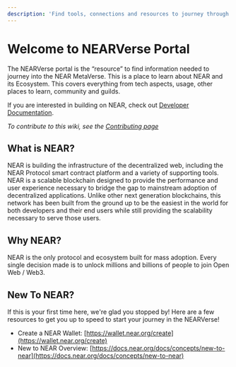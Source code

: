 ```yaml
---
description: 'Find tools, connections and resources to journey through the NEARVerse.'
---
```


# Welcome to NEARVerse Portal

The NEARVerse portal is the “resource” to find information needed to journey into the NEAR MetaVerse. This is a place to learn about NEAR and its Ecosystem. This covers everything from tech aspects, usage, other places to learn, community and guilds.

If you are interested in building on NEAR, check out [Developer Documentation](https://docs.near.org).

_To contribute to this wiki, see the_ [_Contributing page_](https://wiki.near.org/resources/contributing)

## What is NEAR?

NEAR is building the infrastructure of the decentralized web, including the NEAR Protocol smart contract platform and a variety of supporting tools. NEAR is a scalable blockchain designed to provide the performance and user experience necessary to bridge the gap to mainstream adoption of decentralized applications. Unlike other next generation blockchains, this network has been built from the ground up to be the easiest in the world for both developers and their end users while still providing the scalability necessary to serve those users.

## Why NEAR?

NEAR is the only protocol and ecosystem built for mass adoption. Every single decision made is to unlock millions and billions of people to join Open Web / Web3.

## New To NEAR?

If this is your first time here, we're glad you stopped by! Here are a few resources to get you up to speed to start your journey in the NEARVerse!

* Create a NEAR Wallet: [https://wallet.near.org/create](https://wallet.near.org/create)
* New to NEAR Overview: [https://docs.near.org/docs/concepts/new-to-near](https://docs.near.org/docs/concepts/new-to-near)





